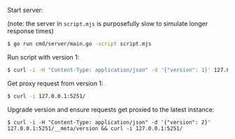 Start server:

(note: the server in `script.mjs` is purposefully slow to simulate longer response times)

```bash
$ go run cmd/server/main.go -script script.mjs
```

Run script with version 1:

```bash
$ curl -i -H "Content-Type: application/json" -d '{"version": 1}' 127.0.0.1:5251/__meta/version
```

Get proxy request from version 1:

```bash
$ curl -i 127.0.0.1:5251/
```

Upgrade version and ensure requests get proxied to the latest instance:

```
$ curl -i -H "Content-Type: application/json" -d '{"version": 2}' 127.0.0.1:5251/__meta/version && curl -i 127.0.0.1:5251/
```
